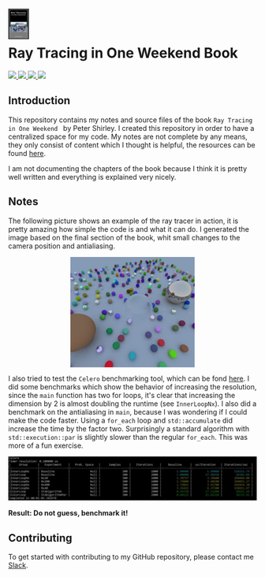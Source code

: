 <img src="https://raw.githubusercontent.com/RayTracing/raytracing.github.io/master/images/RTOneWeekend-small.jpg" alt="RTOneWeekend-small.jpg" height="62px" width="42px" align="left"><br><br>

# Ray Tracing in One Weekend Book
<div>
    <a href="https://github.com/NaPiZip/Tipps-and-tricks">
        <img src="https://img.shields.io/badge/Document%20Version-0.0.1-green.svg"/>
    </a>
    <a href="https://www.microsoft.com">
        <img src="https://img.shields.io/badge/Windows%2010%20x64-10.0.17134%20Build%2017134-blue.svg"/>
    </a>
    <a href="https://cmake.org/">
        <img src="https://img.shields.io/badge/CMake-3.15.3-blue"/>
    </a>
    <a href="https://visualstudio.microsoft.com/vs/">
        <img src="https://img.shields.io/badge/Microsoft%20Visual%20Studio-16.3.1-blue"/>
    </a>
</div>

## Introduction
This repository contains my notes and source files of the book `Ray Tracing in One Weekend ` by Peter Shirley. I created this repository in order to have a centralized space for my code. My notes are not complete by any means, they only consist of content which I thought is helpful, the resources can be found [here](https://raytracing.github.io/books/RayTracingInOneWeekend.html).

I am not documenting the chapters of the book because I think it is pretty well written and everything is explained very nicely.

## Notes
The following picture shows an example of the ray tracer in action, it is pretty amazing how simple the code is and what it can do. I generated the image based on the final section of the book, whit small changes to the camera position and antialiasing.

<p align="center">
<img src="https://raw.githubusercontent.com/NaPiZip/Programming-basics-cpp/master/Raytracing_in_on_week/images/cover.JPG" height="50%" width="50%" align="center"/></p>


I also tried to test the `Celero` benchmarking tool, which can be fond [here](https://github.com/DigitalInBlue/Celero).
I did some benchmarks which show the behavior of increasing the resolution, since the `main` function has two for loops, it's clear that increasing the dimension by 2 is almost doubling the runtime (see `InnerLoopNx`). I also did a benchmark on the antialiasing in `main`, because I was wondering if I could make the code faster. Using a `for_each` loop and `std::accumulate` did increase the time by the factor two. Surprisingly a standard algorithm with `std::execution::par` is slightly slower than the regular `for_each`. This was more of a fun exercise.

<p align="center">
<img src="https://raw.githubusercontent.com/NaPiZip/Programming-basics-cpp/master/Raytracing_in_on_week/images/benchmark.JPG"/></p>

**Result:
Do not guess, benchmark it!**

## Contributing
To get started with contributing to my GitHub repository, please contact me [Slack](https://join.slack.com/t/napi-friends/shared_invite/enQtNDg3OTg5NDc1NzUxLWU1MWNhNmY3ZTVmY2FkMDM1ODg1MWNlMDIyYTk1OTg4OThhYzgyNDc3ZmE5NzM1ZTM2ZDQwZGI0ZjU2M2JlNDU).
